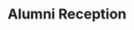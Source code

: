 ---
dateStart: 2016-06-26
dateEnd:
title: "Alumni Reception"
venue: "American Library Association"
organizer: Mary Beth Roska
credit:
city: Orlando
state: FL
country: USA
pdfLink:
venueImages:
---